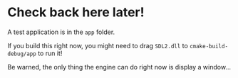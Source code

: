 # Check back here later!
A test application is in the `app` folder.

If you build this right now, you might need to drag `SDL2.dll` to `cmake-build-debug/app` to run it!

Be warned, the only thing the engine can do right now is display a window...